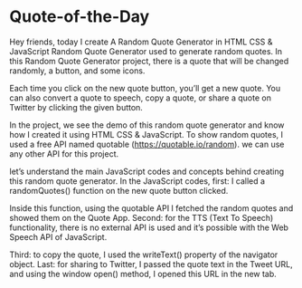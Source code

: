 # Quote-of-the-Day
Hey friends, today I create A Random Quote Generator in HTML CSS & JavaScript
Random Quote Generator used to generate random quotes.
 In this Random Quote Generator project,
 there is a quote that will be changed randomly,
 a button,
 and some icons.

Each time you click on the new quote button,
 you’ll get a new quote.
 You can also convert a quote to speech, copy a quote,
 or share a quote on Twitter by clicking the given button.
 
In the project,
 we see the demo of this random quote generator 
 and know how I created it using HTML CSS & JavaScript. To show random quotes,
 I used a free API named quotable (https://quotable.io/random). 
 we can use any other API for this project.
 
 let’s understand the main JavaScript codes and concepts behind creating this random quote generator.
 In the JavaScript codes, 
 first: I called a randomQuotes() function on the new quote button clicked.

Inside this function,
 using the quotable API I fetched the random quotes and showed them on the Quote App.
 Second: for the TTS (Text To Speech) functionality,
 there is no external API is used and it’s possible with the Web Speech API of JavaScript.

Third: to copy the quote,
 I used the writeText() property of the navigator object.
 Last: for sharing to Twitter,
 I passed the quote text in the Tweet URL,
 and using the window open() method,
 I opened this URL in the new tab.
